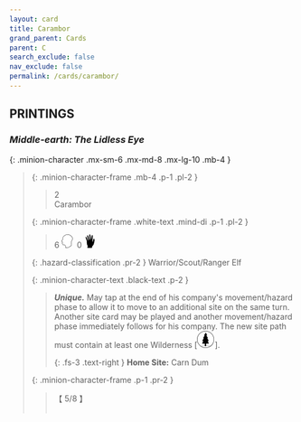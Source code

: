 ```yaml
---
layout: card
title: Carambor
grand_parent: Cards
parent: C
search_exclude: false
nav_exclude: false
permalink: /cards/carambor/
---
```


## PRINTINGS


### _Middle-earth: The Lidless Eye_

{: .minion-character .mx-sm-6 .mx-md-8 .mx-lg-10 .mb-4 }
> {: .minion-character-frame .mb-4 .p-1 .pl-2 }
> > <div class="hazard-mp">2</div>
> > <div class="card-name">Carambor</div>
>
> {: .minion-character-frame .white-text .mind-di .p-1 .pl-2 }
> > 6 ![](/assets/images/mind.svg)&ensp;0 ![](/assets/images/di.svg)
>
> {: .hazard-classification .pr-2 }
> Warrior/Scout/Ranger Elf
>
> {: .minion-character-text .black-text .p-2 }
> > _**Unique.**_ May tap at the end of his company's movement/hazard phase to allow it to move to an additional site on the same turn. Another site card may be played and another movement/hazard phase immediately follows for his company. The new site path must contain at least one Wilderness \[![](/assets/images/wilderness.svg)].   
> > 
> > {: .fs-3 .text-right } 
> > **Home Site:** Carn Dum  
>
> {: .minion-character-frame .p-1 .pr-2 }
> > <div class="card-shield">【 5/8 】</div>
> > <div class="card-corruption-white">&nbsp;</div>
